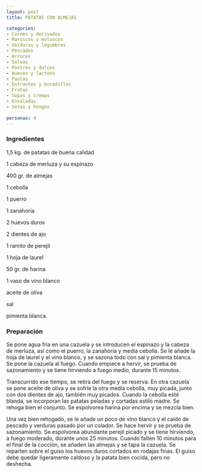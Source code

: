 ```yaml
---
layout: post
title: PATATAS CON ALMEJAS

categories:
- Carnes y derivados
- Mariscos y moluscos
- Verduras y legumbres
- Pescados
- Arroces
- Salsas
- Postres y dulces
- Huevos y lacteos
- Pastas
- Entrantes y bocadillos
- Frutas
- Sopas y cremas
- Ensaladas
- Setas y hongos
 
personas: 4 
---
```


<h3>Ingredientes</h3>
1,5 kg. de patatas de buena calidad

1 cabeza de merluza y su espinazo

400 gr. de almejas

1 cebolla

1 puerro

1 zanahoria

2 huevos duros

2 dientes de ajo

1 ramito de perejil

1 hoja de laurel

50 gr. de harina

1 vaso de vino blanco

aceite de oliva

sal

pimienta blanca.

<h3>Preparación</h3>
Se pone agua fría en una cazuela y se introducen el espinazo y la cabeza de merluza, así como el puerro, la zanahoria y media cebolla. Se le añade la hoja de laurel y el vino blanco, y se sazona todo con sal y pimienta blanca. Se pone la cazuela al fuego. Cuando empiece a hervir, se prueba de sazonamiento y se tiene hirviendo a fuego medio, durante 15 minutos.

Transcurrido ese tiempo, se retira del fuego y se reserva. En otra cazuela se pone aceite de oliva y se sofríe la otra media cebolla, muy picada, junto con dos dientes de ajo, también muy picados. Cuando la cebolla esté blanda, se incorporan las patatas peladas y cortadas estilo madre. Se rehoga bien el conjunto. Se espolvorea harina por encima y se mezcla bien.

Una vez bien rehogado, se le añade un poco de vino blanco y el caldo de pescado y verduras pasado por un colador. Se hace hervir y se prueba de sazonamiento. Se espolvorea abundante perejil picado y se tiene hirviendo, a fuego moderado, durante unos 25 minutos. Cuando falten 10 minutos para el final de la cocción, se añaden las almejas y se tapa la cazuela. Se reparten sobre el guiso los huevos duros cortados en rodajas finas. El guiso debe quedar ligeramente caldoso y la patata bien cocida, pero no deshecha.

